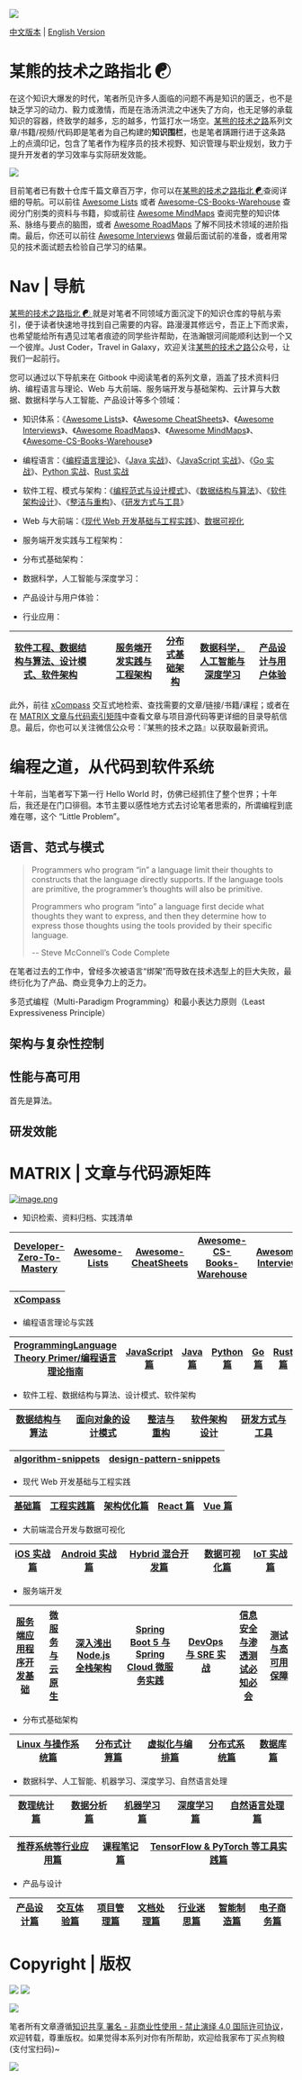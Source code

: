 ![](https://i.postimg.cc/NGX6X6GP/image.png)

[中文版本](./README.md) | [English Version](./README-en.md)

# 某熊的技术之路指北 ☯

在这个知识大爆发的时代，笔者所见许多人面临的问题不再是知识的匮乏，也不是缺乏学习的动力、毅力或激情，而是在浩汤洪流之中迷失了方向，也无足够的承载知识的容器，终致学的越多，忘的越多，竹篮打水一场空。[某熊的技术之路](https://github.com/wx-chevalier)系列文章/书籍/视频/代码即是笔者为自己构建的**知识围栏**，也是笔者蹒跚行进于这条路上的点滴印记，包含了笔者作为程序员的技术视野、知识管理与职业规划，致力于提升开发者的学习效率与实际研发效能。

![](https://i.postimg.cc/NfRJz1N8/image.png)

目前笔者已有数十仓库千篇文章百万字，你可以在[某熊的技术之路指北 ☯](https://github.com/wx-chevalier/Developer-Zero-To-Mastery)查阅详细的导航。可以前往 [Awesome Lists](https://ngte-al.gitbook.io/i/) 或者 [Awesome-CS-Books-Warehouse](https://github.com/wx-chevalier/Awesome-CS-Books-Warehouse) 查阅分门别类的资料与书籍，抑或前往 [Awesome MindMaps](https://github.com/wx-chevalier/Awesome-MindMaps) 查阅完整的知识体系、脉络与要点的脑图，或者 [Awesome RoadMaps](https://github.com/wx-chevalier/Awesome-RoadMaps) 了解不同技术领域的进阶指南。最后，你还可以前往 [Awesome Interviews](https://github.com/wx-chevalier/Awesome-Interviews) 做最后面试前的准备，或者用常见的技术面试题去检验自己学习的结果。

# Nav | 导航

[某熊的技术之路指北 ☯ ](https://github.com/wx-chevalier/Developer-Zero-To-Mastery)就是对笔者不同领域方面沉淀下的知识仓库的导航与索引，便于读者快速地寻找到自己需要的内容。路漫漫其修远兮，吾正上下而求索，也希望能给所有遇见过笔者痕迹的同学些许帮助，在浩瀚银河间能顺利达到一个又一个彼岸。Just Coder，Travel in Galaxy，欢迎关注[某熊的技术之路](https://i.postimg.cc/mDxdH0VL/image.png)公众号，让我们一起前行。

您可以通过以下导航来在 Gitbook 中阅读笔者的系列文章，涵盖了技术资料归纳、编程语言与理论、Web 与大前端、服务端开发与基础架构、云计算与大数据、数据科学与人工智能、产品设计等多个领域：

- 知识体系：《[Awesome Lists](https://ngte-al.gitbook.io/i/)》、《[Awesome CheatSheets](https://ngte-ac.gitbook.io/i/)》、《[Awesome Interviews](https://github.com/wx-chevalier/Awesome-Interviews)》、《[Awesome RoadMaps](https://github.com/wx-chevalier/Awesome-RoadMaps)》、《[Awesome MindMaps](https://github.com/wx-chevalier/Awesome-MindMaps)》、《[Awesome-CS-Books-Warehouse](https://github.com/wx-chevalier/Awesome-CS-Books-Warehouse)》

- 编程语言：《[编程语言理论](https://ngte-pl.gitbook.io/i/)》、《[Java 实战](https://ngte-pl.gitbook.io/i/java/java)》、《[JavaScript 实战](https://ngte-pl.gitbook.io/i/javascript/javascript)》、《[Go 实战](https://ngte-pl.gitbook.io/i/go/go)》、[Python 实战](https://ngte-pl.gitbook.io/i/python/python)、[Rust 实战](https://ngte-pl.gitbook.io/i/rust/rust)

- 软件工程、模式与架构：《[编程范式与设计模式](https://ngte-se.gitbook.io/i/)》、《[数据结构与算法](https://ngte-se.gitbook.io/i/)》、《[软件架构设计](https://ngte-se.gitbook.io/i/)》、《[整洁与重构](https://ngte-se.gitbook.io/i/)》、《[研发方式与工具](https://ngte-se.gitbook.io/i/)》

* Web 与大前端：《[现代 Web 开发基础与工程实践](https://ngte-web.gitbook.io/i/)》、[数据可视化](https://ngte-fe.gitbook.io/i/)

* 服务端开发实践与工程架构：

* 分布式基础架构：

* 数据科学，人工智能与深度学习：

* 产品设计与用户体验：

* 行业应用：

| [软件工程、数据结构与算法、设计模式、软件架构]() |     |     | [服务端开发实践与工程架构](https://ngte-be.gitbook.io/i/) | [分布式基础架构](https://ngte-infras.gitbook.io/i/) | [数据科学，人工智能与深度学习](https://ngte-aidl.gitbook.io/i/) | [产品设计与用户体验](https://ngte-pd.gitbook.io/i/) |
| ------------------------------------------------ | --- | --- | --------------------------------------------------------- | --------------------------------------------------- | --------------------------------------------------------------- | --------------------------------------------------- |


此外，前往 [xCompass](https://wx-chevalier.github.io/home/#/search) 交互式地检索、查找需要的文章/链接/书籍/课程；或者在在 [MATRIX 文章与代码索引矩阵](https://github.com/wx-chevalier/Developer-Zero-To-Mastery)中查看文章与项目源代码等更详细的目录导航信息。最后，你也可以关注微信公众号：『某熊的技术之路』以获取最新资讯。

# 编程之道，从代码到软件系统

十年前，当笔者写下第一行 Hello World 时，仿佛已经抓住了整个世界；十年后，我还是在门口徘徊。本节主要以感性地方式去讨论笔者思索的，所谓编程到底难在哪，这个 “Little Problem”。

## 语言、范式与模式

> Programmers who program “in” a language limit their thoughts to constructs that the language directly supports. If the language tools are primitive, the programmer’s thoughts will also be primitive.
>
> Programmers who program “into” a language first decide what thoughts they want to express, and then they determine how to express those thoughts using the tools provided by their specific language.
>
> -- Steve McConnell’s Code Complete

在笔者过去的工作中，曾经多次被语言“绑架”而导致在技术选型上的巨大失败，最终衍化为了产品、商业竞争力上的乏力。

多范式编程（Multi-Paradigm Programming）和最小表达力原则（Least Expressiveness Principle）

## 架构与复杂性控制

## 性能与高可用

首先是算法。

## 研发效能

# MATRIX | 文章与代码源矩阵

[![image.png](https://i.postimg.cc/y1QXgJ6f/image.png)](https://postimg.cc/bZFSQcfz)

- 知识检索、资料归档、实践清单

| [Developer-Zero-To-Mastery](https://github.com/wx-chevalier/Developer-Zero-To-Mastery) | [Awesome-Lists](https://github.com/wx-chevalier/Awesome-Lists) | [Awesome-CheatSheets](https://github.com/wx-chevalier/Awesome-CheatSheets) | [Awesome-CS-Books-Warehouse](https://github.com/wx-chevalier/Awesome-CS-Books-Warehouse) | [Awesome-Interviews](https://github.com/wx-chevalier/Developer-Zero-To-Mastery) |
| -------------------------------------------------------------------------------------- | -------------------------------------------------------------- | -------------------------------------------------------------------------- | ---------------------------------------------------------------------------------------- | ------------------------------------------------------------------------------- |


| [xCompass](https://github.com/wx-chevalier/xCompass) |
| ---------------------------------------------------- |


- 编程语言理论与实践

| [ProgrammingLanguage Theory Primer/编程语言理论指南](https://github.com/wx-chevalier/ProgrammingLanguage-Series/blob/master/编程语言理论) | [JavaScript 篇](https://github.com/wx-chevalier/ProgrammingLanguage-Series/blob/master/JavaScript) | [Java 篇](https://github.com/wx-chevalier/ProgrammingLanguage-Series/blob/master/Java) | [Python 篇](https://github.com/wx-chevalier/ProgrammingLanguage-Series/blob/master/Python) | [Go 篇](https://github.com/wx-chevalier/ProgrammingLanguage-Series/blob/master/Go) | [Rust 篇](https://github.com/wx-chevalier/ProgrammingLanguage-Series/blob/master/Rust) |
| ----------------------------------------------------------------------------------------------------------------------------------------- | -------------------------------------------------------------------------------------------------- | -------------------------------------------------------------------------------------- | ------------------------------------------------------------------------------------------ | ---------------------------------------------------------------------------------- | -------------------------------------------------------------------------------------- |


- 软件工程、数据结构与算法、设计模式、软件架构

| [数据结构与算法](https://github.com/wx-chevalier/SoftwareEngineering-Series/blob/master/数据结构与算法) | [面向对象的设计模式](https://github.com/wx-chevalier/SoftwareEngineering-Series/blob/master/面向对象的设计模式) | [整洁与重构](https://github.com/wx-chevalier/SoftwareEngineering-Series/blob/master/整洁与重构) | [软件架构设计](https://github.com/wx-chevalier/SoftwareEngineering-Series/blob/master/软件架构设计) | [研发方式与工具](https://github.com/wx-chevalier/SoftwareEngineering-Series/blob/master/研发方式与工具) |
| ------------------------------------------------------------------------------------------------------- | --------------------------------------------------------------------------------------------------------------- | ----------------------------------------------------------------------------------------------- | --------------------------------------------------------------------------------------------------- | ------------------------------------------------------------------------------------------------------- |


| [algorithm-snippets](https://github.com/wx-chevalier/algorithm-snippets) | [design-pattern-snippets](https://github.com/wx-chevalier/design-pattern-snippets) |
| ------------------------------------------------------------------------ | ---------------------------------------------------------------------------------- |


- 现代 Web 开发基础与工程实践

| [基础篇](https://github.com/wx-chevalier/Web-Series/blob/master/基础) | [工程实践篇](https://github.com/wx-chevalier/Web-Series/blob/master/工程实践) | [架构优化篇](https://github.com/wx-chevalier/Web-Series/blob/master/架构优化篇) | [React 篇](https://github.com/wx-chevalier/Web-Series/blob/master/React) | [Vue 篇](https://github.com/wx-chevalier/Web-Series/blob/master/Vue) |
| --------------------------------------------------------------------- | ----------------------------------------------------------------------------- | ------------------------------------------------------------------------------- | ------------------------------------------------------------------------ | -------------------------------------------------------------------- |


- 大前端混合开发与数据可视化

| [iOS 实战篇](https://github.com/wx-chevalier/Frontend-Series/blob/master/iOS) | [Android 实战篇](https://github.com/wx-chevalier/Frontend-Series/blob/master/Android) | [Hybrid 混合开发篇](https://github.com/wx-chevalier/Frontend-Series/blob/master/Hybrid) | [数据可视化篇](https://github.com/wx-chevalier/Frontend-Series/blob/master/DataVisualization) | [IoT 实战篇](https://github.com/wx-chevalier/Frontend-Series/blob/master/IoT) |
| ----------------------------------------------------------------------------- | ------------------------------------------------------------------------------------- | --------------------------------------------------------------------------------------- | --------------------------------------------------------------------------------------------- | ----------------------------------------------------------------------------- |


- 服务端开发

| [服务端应用程序开发基础](https://github.com/wx-chevalier/Backend-Series/blob/master/服务端基础) | [微服务与云原生](https://github.com/wx-chevalier/Backend-Series/blob/master/微服务与云原生) | [深入浅出 Node.js 全栈架构](https://github.com/wx-chevalier/Backend-Series/blob/master/Node) | [Spring Boot 5 与 Spring Cloud 微服务实践](https://github.com/wx-chevalier/Backend-Series/blob/master/Spring) | [DevOps 与 SRE 实战](https://github.com/wx-chevalier/Backend-Series/blob/master/DevOps) | [信息安全与渗透测试必知必会](https://github.com/wx-chevalier/Backend-Series/blob/master/信息安全与渗透测试) | [测试与高可用保障](https://github.com/wx-chevalier/Backend-Series/blob/master/测试与高可用保障) |
| ----------------------------------------------------------------------------------------------- | ------------------------------------------------------------------------------------------- | -------------------------------------------------------------------------------------------- | ------------------------------------------------------------------------------------------------------------- | --------------------------------------------------------------------------------------- | ----------------------------------------------------------------------------------------------------------- | ----------------------------------------------------------------------------------------------- |


- 分布式基础架构

| [Linux 与操作系统篇](https://github.com/wx-chevalier/Distributed-Infrastructure-Series/blob/master/Linux%20与操作系统) | [分布式计算篇](https://github.com/wx-chevalier/Distributed-Infrastructure-Series/blob/master/分布式计算) | [虚拟化与编排篇](https://github.com/wx-chevalier/Distributed-Infrastructure-Series/blob/master/虚拟化与编排) | [分布式系统篇](https://github.com/wx-chevalier/Distributed-Infrastructure-Series/blob/master/分布式系统) | [数据库篇](https://github.com/wx-chevalier/Distributed-Infrastructure-Series/blob/master/数据库) |
| ---------------------------------------------------------------------------------------------------------------------- | -------------------------------------------------------------------------------------------------------- | ------------------------------------------------------------------------------------------------------------ | -------------------------------------------------------------------------------------------------------- | ------------------------------------------------------------------------------------------------ |


- 数据科学、人工智能、机器学习、深度学习、自然语言处理

| [数理统计篇](https://github.com/wx-chevalier/AIDL-Series/blob/master/数理统计) | [数据分析篇](https://github.com/wx-chevalier/AIDL-Series/blob/master/数据分析) | [机器学习篇](https://github.com/wx-chevalier/AIDL-Series/blob/master/机器学习) | [深度学习篇](https://github.com/wx-chevalier/AIDL-Series/blob/master/深度学习) | [自然语言处理篇](https://github.com/wx-chevalier/AIDL-Series/blob/master/自然语言处理) |
| ------------------------------------------------------------------------------ | ------------------------------------------------------------------------------ | ------------------------------------------------------------------------------ | ------------------------------------------------------------------------------ | -------------------------------------------------------------------------------------- |


| [推荐系统等行业应用篇](https://github.com/wx-chevalier/AIDL-Series/blob/master/行业应用) | [课程笔记篇](https://github.com/wx-chevalier/AIDL-Series/blob/master/课程笔记) | [TensorFlow & PyTorch 等工具实践篇](https://github.com/wx-chevalier/AIDL-Series/blob/master/工具实践) |
| ---------------------------------------------------------------------------------------- | ------------------------------------------------------------------------------ | ----------------------------------------------------------------------------------------------------- |


- 产品与设计

| [产品设计篇](https://github.com/wx-chevalier/Product-Series/blob/master/产品设计) | [交互体验篇](https://github.com/wx-chevalier/Product-Series/blob/master/交互体验) | [项目管理篇](https://github.com/wx-chevalier/Product-Series/blob/master/项目管理) | [文档处理篇](https://github.com/wx-chevalier/Product-Series/blob/master/文档处理) | [行业迷思篇](https://github.com/wx-chevalier/Product-Series/blob/master/行业迷思) | [智能制造篇](https://github.com/wx-chevalier/Product-Series/blob/master/智能制造) | [电子商务篇](https://github.com/wx-chevalier/Product-Series/blob/master/电子商务) |
| --------------------------------------------------------------------------------- | --------------------------------------------------------------------------------- | --------------------------------------------------------------------------------- | --------------------------------------------------------------------------------- | --------------------------------------------------------------------------------- | --------------------------------------------------------------------------------- | --------------------------------------------------------------------------------- |


# Copyright | 版权

![](https://parg.co/bDY) ![](https://parg.co/bDm)

![](https://i.postimg.cc/TYs7KDk4/image.png)

笔者所有文章遵循[知识共享 署名 - 非商业性使用 - 禁止演绎 4.0 国际许可协议](https://creativecommons.org/licenses/by-nc-nd/4.0/deed.zh)，欢迎转载，尊重版权。如果觉得本系列对你有所帮助，欢迎给我家布丁买点狗粮(支付宝扫码)~

![](https://github.com/wx-chevalier/OSS/blob/master/2017/8/1/Buding.jpg?raw=true)
